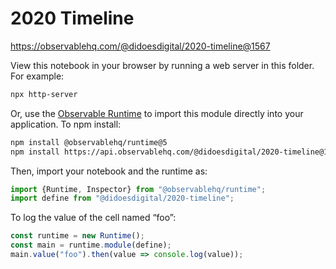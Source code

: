 # 2020 Timeline

https://observablehq.com/@didoesdigital/2020-timeline@1567

View this notebook in your browser by running a web server in this folder. For
example:

~~~sh
npx http-server
~~~

Or, use the [Observable Runtime](https://github.com/observablehq/runtime) to
import this module directly into your application. To npm install:

~~~sh
npm install @observablehq/runtime@5
npm install https://api.observablehq.com/@didoesdigital/2020-timeline@1567.tgz?v=3
~~~

Then, import your notebook and the runtime as:

~~~js
import {Runtime, Inspector} from "@observablehq/runtime";
import define from "@didoesdigital/2020-timeline";
~~~

To log the value of the cell named “foo”:

~~~js
const runtime = new Runtime();
const main = runtime.module(define);
main.value("foo").then(value => console.log(value));
~~~
